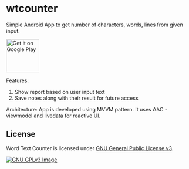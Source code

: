 # wtcounter

Simple Android App to get number of characters, words, lines from given input.

[<img src="https://play.google.com/intl/en_us/badges/images/generic/en_badge_web_generic.png"
      alt="Get it on Google Play"
      height="90">](https://play.google.com/store/apps/details?id=wordtextcounter.details.main)


Features:
  1. Show report based on user input text
  2. Save notes along with their result for future access

Architecture:
  App is developed using MVVM pattern. It uses AAC - viewmodel and livedata for reactive UI.
  

 ## License
Word Text Counter is licensed under [GNU General Public License v3](LICENSE).

[![GNU GPLv3 Image](https://www.gnu.org/graphics/gplv3-127x51.png)](http://www.gnu.org/licenses/gpl-3.0.en.html)  
